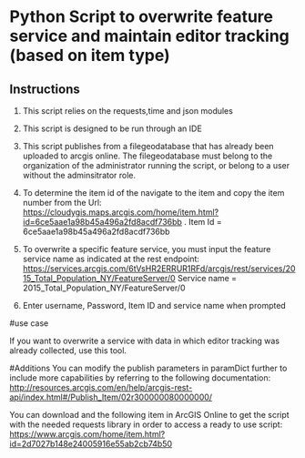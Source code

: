 Python Script to overwrite feature service and maintain editor tracking (based on item type)
=========================

## Instructions

1. This script relies on the requests,time and json modules

2. This script is designed to be run through an IDE

3. This script publishes from a filegeodatabase that has already been uploaded to arcgis online. The filegeodatabase must belong to the organization of the administrator running the script, or belong to a user without the adminsitrator role.

4. To determine the item id of the navigate to the item and copy the item number from the Url: https://cloudygis.maps.arcgis.com/home/item.html?id=6ce5aae1a98b45a496a2fd8acdf736bb . Item Id = 6ce5aae1a98b45a496a2fd8acdf736bb

5. To overwrite a specific feature service, you must input the feature service name as indicated at the rest endpoint: 
https://services.arcgis.com/6tVsHR2ERRUR1RFd/arcgis/rest/services/2015_Total_Population_NY/FeatureServer/0 Service name = 2015_Total_Population_NY/FeatureServer/0

6. Enter username, Password, Item ID and service name when prompted

#use case

If you want to overwrite a service with data in which editor tracking was already collected, use this tool.

#Additions
You can modify the publish parameters in paramDict further to include more capabilities by referring to the following documentation:
http://resources.arcgis.com/en/help/arcgis-rest-api/index.html#/Publish_Item/02r300000080000000/

You can download and the following item in ArcGIS Online to get the script with the needed requests library in order to access a ready to use script: https://www.arcgis.com/home/item.html?id=2d7027b148e24005916e55ab2cb74b50